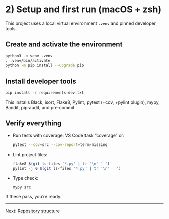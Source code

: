 # 2) Setup and first run (macOS + zsh)

This project uses a local virtual environment `.venv` and pinned developer tools.

## Create and activate the environment

```zsh
python3 -m venv .venv
. .venv/bin/activate
python -m pip install --upgrade pip
```

## Install developer tools

```zsh
pip install -r requirements-dev.txt
```

This installs Black, isort, Flake8, Pylint, pytest (+cov, +pylint plugin), mypy, Bandit, pip‑audit, and pre‑commit.

## Verify everything

- Run tests with coverage: VS Code task “coverage” or:
  ```zsh
  pytest --cov=src --cov-report=term-missing
  ```
- Lint project files:
  ```zsh
  flake8 $(git ls-files '*.py' | tr '\n' ' ')
  pylint -j 0 $(git ls-files '*.py' | tr '\n' ' ')
  ```
- Type check:
  ```zsh
  mypy src
  ```

If these pass, you’re ready.

---

Next: [Repository structure](./03-structure.md)
